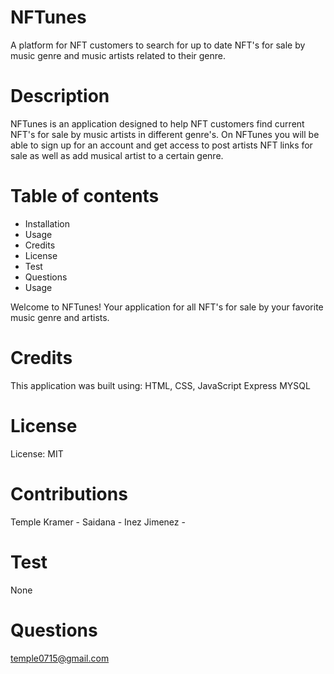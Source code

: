 # NFTunes
A platform for NFT customers to search for up to date NFT's for sale by music genre and music artists related to their genre. 

# Description

NFTunes is an application designed to help NFT customers find current NFT's for sale by music artists in different genre's. On NFTunes you will be able to sign up for an account and get access to post artists NFT links for sale as well as add musical artist to a certain genre. 


# Table of contents
* Installation
* Usage
* Credits
* License
* Test
* Questions
* Usage

Welcome to NFTunes! Your application for all NFT's for sale by your favorite music genre and artists. 

# Credits
This application was built using:
HTML, CSS, JavaScript
Express
MYSQL

# License
License: MIT

# Contributions
Temple Kramer - 
Saidana -
Inez Jimenez -

# Test
None

# Questions
temple0715@gmail.com
